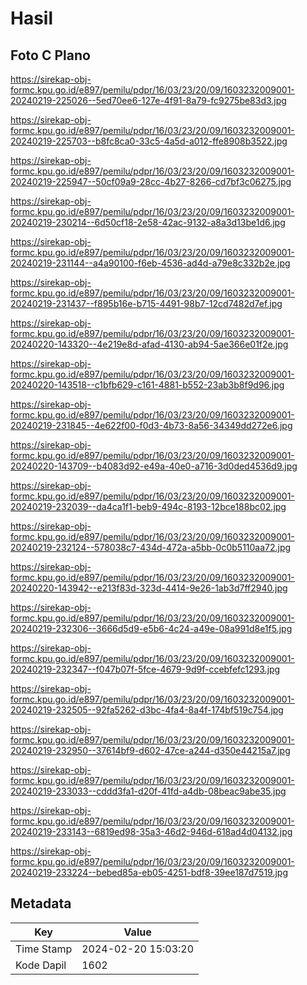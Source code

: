 # Hasil

## Foto C Plano

https://sirekap-obj-formc.kpu.go.id/e897/pemilu/pdpr/16/03/23/20/09/1603232009001-20240219-225026--5ed70ee6-127e-4f91-8a79-fc9275be83d3.jpg

https://sirekap-obj-formc.kpu.go.id/e897/pemilu/pdpr/16/03/23/20/09/1603232009001-20240219-225703--b8fc8ca0-33c5-4a5d-a012-ffe8908b3522.jpg

https://sirekap-obj-formc.kpu.go.id/e897/pemilu/pdpr/16/03/23/20/09/1603232009001-20240219-225947--50cf09a9-28cc-4b27-8266-cd7bf3c06275.jpg

https://sirekap-obj-formc.kpu.go.id/e897/pemilu/pdpr/16/03/23/20/09/1603232009001-20240219-230214--6d50cf18-2e58-42ac-9132-a8a3d13be1d6.jpg

https://sirekap-obj-formc.kpu.go.id/e897/pemilu/pdpr/16/03/23/20/09/1603232009001-20240219-231144--a4a90100-f6eb-4536-ad4d-a79e8c332b2e.jpg

https://sirekap-obj-formc.kpu.go.id/e897/pemilu/pdpr/16/03/23/20/09/1603232009001-20240219-231437--f895b16e-b715-4491-98b7-12cd7482d7ef.jpg

https://sirekap-obj-formc.kpu.go.id/e897/pemilu/pdpr/16/03/23/20/09/1603232009001-20240220-143320--4e219e8d-afad-4130-ab94-5ae366e01f2e.jpg

https://sirekap-obj-formc.kpu.go.id/e897/pemilu/pdpr/16/03/23/20/09/1603232009001-20240220-143518--c1bfb629-c161-4881-b552-23ab3b8f9d96.jpg

https://sirekap-obj-formc.kpu.go.id/e897/pemilu/pdpr/16/03/23/20/09/1603232009001-20240219-231845--4e622f00-f0d3-4b73-8a56-34349dd272e6.jpg

https://sirekap-obj-formc.kpu.go.id/e897/pemilu/pdpr/16/03/23/20/09/1603232009001-20240220-143709--b4083d92-e49a-40e0-a716-3d0ded4536d9.jpg

https://sirekap-obj-formc.kpu.go.id/e897/pemilu/pdpr/16/03/23/20/09/1603232009001-20240219-232039--da4ca1f1-beb9-494c-8193-12bce188bc02.jpg

https://sirekap-obj-formc.kpu.go.id/e897/pemilu/pdpr/16/03/23/20/09/1603232009001-20240219-232124--578038c7-434d-472a-a5bb-0c0b5110aa72.jpg

https://sirekap-obj-formc.kpu.go.id/e897/pemilu/pdpr/16/03/23/20/09/1603232009001-20240220-143942--e213f83d-323d-4414-9e26-1ab3d7ff2940.jpg

https://sirekap-obj-formc.kpu.go.id/e897/pemilu/pdpr/16/03/23/20/09/1603232009001-20240219-232306--3666d5d9-e5b6-4c24-a49e-08a991d8e1f5.jpg

https://sirekap-obj-formc.kpu.go.id/e897/pemilu/pdpr/16/03/23/20/09/1603232009001-20240219-232347--f047b07f-5fce-4679-9d9f-ccebfefc1293.jpg

https://sirekap-obj-formc.kpu.go.id/e897/pemilu/pdpr/16/03/23/20/09/1603232009001-20240219-232505--92fa5262-d3bc-4fa4-8a4f-174bf519c754.jpg

https://sirekap-obj-formc.kpu.go.id/e897/pemilu/pdpr/16/03/23/20/09/1603232009001-20240219-232950--37614bf9-d602-47ce-a244-d350e44215a7.jpg

https://sirekap-obj-formc.kpu.go.id/e897/pemilu/pdpr/16/03/23/20/09/1603232009001-20240219-233033--cddd3fa1-d20f-41fd-a4db-08beac9abe35.jpg

https://sirekap-obj-formc.kpu.go.id/e897/pemilu/pdpr/16/03/23/20/09/1603232009001-20240219-233143--6819ed98-35a3-46d2-946d-618ad4d04132.jpg

https://sirekap-obj-formc.kpu.go.id/e897/pemilu/pdpr/16/03/23/20/09/1603232009001-20240219-233224--bebed85a-eb05-4251-bdf8-39ee187d7519.jpg


## Metadata

| Key        | Value               |
| ---------- | ------------------- |
| Time Stamp | 2024-02-20 15:03:20 |
| Kode Dapil | 1602                |




